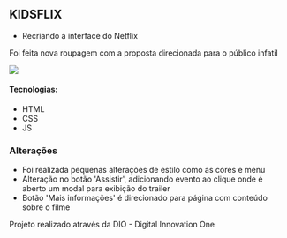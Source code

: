 
## KIDSFLIX

- Recriando a interface do Netflix

Foi feita nova roupagem com a proposta direcionada para o público infatil

<img src="https://ik.imagekit.io/7qexdaoimo/kidsflix2_3vlo92EQk.gif"> 

#### Tecnologias:
- HTML
- CSS
- JS

### Alterações
- Foi realizada pequenas alterações de estilo como as cores e menu
- Alteração no botão 'Assistir', adicionando evento ao clique onde é aberto um modal para exibição do trailer
- Botão 'Mais informações' é direcionado para página com conteúdo sobre o filme


Projeto realizado através da DIO - Digital Innovation One
